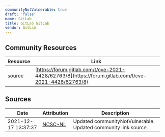 ```yaml
---
communityNotVulnerable: true
draft: 'false'
name: GitLab
title: GitLab GitLab
vendor: GitLab
---
```



## Community Resources
| Resource | Link |
| --- | --- |
| source | [https://forum.gitlab.com/t/cve-2021-4428/62763/8](https://forum.gitlab.com/t/cve-2021-4428/62763/8) |


## Sources
| Date | Attribution | Description |
| --- | --- | --- |
| 2021-12-17 13:37:37 | [NCSC-NL](https://github.com/NCSC-NL/log4shell/blob/main/software/README.md) | Updated communityNotVulnerable. Updated community link source.  |
